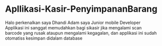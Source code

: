 # Apllikasi-Kasir-PenyimpananBarang
Halo perkenalkan saya Dhandi Adam saya Junior mobile Developer Applikasi ini sanggat memudahkan bagi sikasir jika mengalami scan barcode yang rusak ataupun mengalami kegagalan, dan applikasi ini sudah otomatiss kesimpan didalam database
